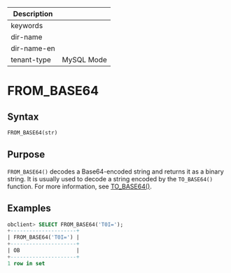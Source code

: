| Description   |                 |
|---------------|-----------------|
| keywords      |                 |
| dir-name      |                 |
| dir-name-en   |                 |
| tenant-type   | MySQL Mode      |

# FROM_BASE64

## Syntax

```sql
FROM_BASE64(str)
```

## Purpose

`FROM_BASE64()` decodes a Base64-encoded string and returns it as a binary string. It is usually used to decode a string encoded by the `TO_BASE64()` function. For more information, see [TO_BASE64()](../200.string-functions-of-mysql-mode/9300.to-base64-mysql-mode.md).

## Examples

```sql
obclient> SELECT FROM_BASE64('T0I=');
+---------------------+
| FROM_BASE64('T0I=') |
+---------------------+
| OB                  |
+---------------------+
1 row in set
```
